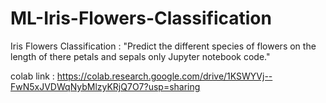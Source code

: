 # ML-Iris-Flowers-Classification
Iris Flowers Classification :  "Predict the different species of flowers on the length of there petals and sepals only Jupyter notebook code."

colab link : https://colab.research.google.com/drive/1KSWYVj--FwN5xJVDWqNybMlzyKRjQ7O7?usp=sharing
